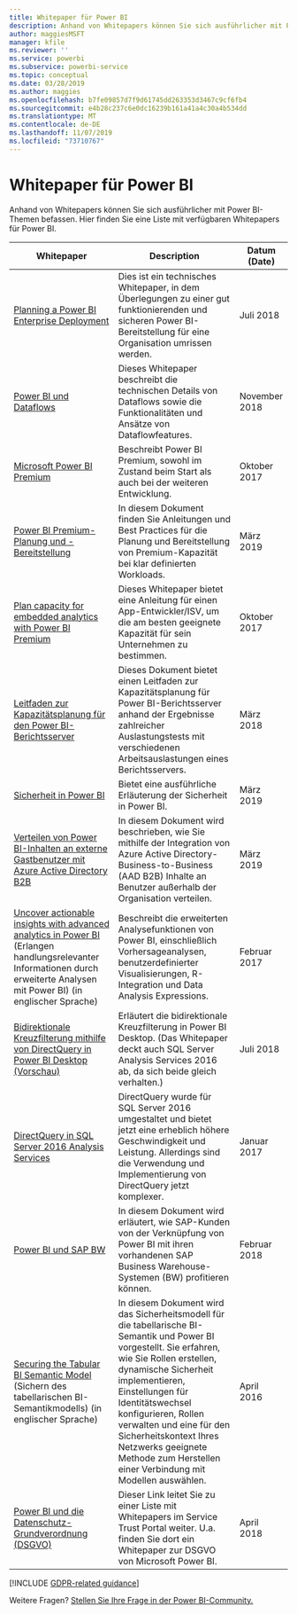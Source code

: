 ```yaml
---
title: Whitepaper für Power BI
description: Anhand von Whitepapers können Sie sich ausführlicher mit Power BI-Themen befassen.
author: maggiesMSFT
manager: kfile
ms.reviewer: ''
ms.service: powerbi
ms.subservice: powerbi-service
ms.topic: conceptual
ms.date: 03/28/2019
ms.author: maggies
ms.openlocfilehash: b7fe09857d7f9d61745dd263353d3467c9cf6fb4
ms.sourcegitcommit: e4b28c237c6e0dc16239b161a41a4c30a4b534dd
ms.translationtype: MT
ms.contentlocale: de-DE
ms.lasthandoff: 11/07/2019
ms.locfileid: "73710767"
---
```

# <a name="whitepapers-for-power-bi"></a>Whitepaper für Power BI

Anhand von Whitepapers können Sie sich ausführlicher mit Power BI-Themen befassen. Hier finden Sie eine Liste mit verfügbaren Whitepapers für Power BI.

| Whitepaper | Description | Datum (Date) |
| --- | --- | --- |
| [Planning a Power BI Enterprise Deployment](https://go.microsoft.com/fwlink/?linkid=2057861) |Dies ist ein technisches Whitepaper, in dem Überlegungen zu einer gut funktionierenden und sicheren Power BI-Bereitstellung für eine Organisation umrissen werden. | Juli 2018 |
| [Power BI und Dataflows](https://go.microsoft.com/fwlink/?linkid=2034388&clcid=0x409)| Dieses Whitepaper beschreibt die technischen Details von Dataflows sowie die Funktionalitäten und Ansätze von Dataflowfeatures. | November 2018 |
| [Microsoft Power BI Premium](https://aka.ms/pbipremiumwhitepaper) |Beschreibt Power BI Premium, sowohl im Zustand beim Start als auch bei der weiteren Entwicklung. | Oktober 2017 |
| [Power BI Premium-Planung und -Bereitstellung](whitepaper-powerbi-premium-deployment.md)| In diesem Dokument finden Sie Anleitungen und Best Practices für die Planung und Bereitstellung von Premium-Kapazität bei klar definierten Workloads.| März 2019 |
| [Plan capacity for embedded analytics with Power BI Premium](https://aka.ms/pbiewhitepaper) |Dieses Whitepaper bietet eine Anleitung für einen App-Entwickler/ISV, um die am besten geeignete Kapazität für sein Unternehmen zu bestimmen. | Oktober 2017 |
| [Leitfaden zur Kapazitätsplanung für den Power BI-Berichtsserver](report-server/capacity-planning.md) |Dieses Dokument bietet einen Leitfaden zur Kapazitätsplanung für Power BI-Berichtsserver anhand der Ergebnisse zahlreicher Auslastungstests mit verschiedenen Arbeitsauslastungen eines Berichtsservers. | März 2018 |
| [Sicherheit in Power BI](service-admin-power-bi-security.md) |Bietet eine ausführliche Erläuterung der Sicherheit in Power BI. | März 2019 |
| [Verteilen von Power BI-Inhalten an externe Gastbenutzer mit Azure Active Directory B2B](whitepaper-azure-b2b-power-bi.md)|In diesem Dokument wird beschrieben, wie Sie mithilfe der Integration von Azure Active Directory-Business-to-Business (AAD B2B) Inhalte an Benutzer außerhalb der Organisation verteilen.| März 2019 |
| [Uncover actionable insights with advanced analytics in Power BI](https://info.microsoft.com/advanced-analytics-with-power-bi.html?Is=Website) (Erlangen handlungsrelevanter Informationen durch erweiterte Analysen mit Power BI) (in englischer Sprache) |Beschreibt die erweiterten Analysefunktionen von Power BI, einschließlich Vorhersageanalysen, benutzerdefinierter Visualisierungen, R-Integration und Data Analysis Expressions. | Februar 2017 |
| [Bidirektionale Kreuzfilterung mithilfe von DirectQuery in Power BI Desktop (Vorschau)](desktop-bidirectional-filtering.md) |Erläutert die bidirektionale Kreuzfilterung in Power BI Desktop. (Das Whitepaper deckt auch SQL Server Analysis Services 2016 ab, da sich beide gleich verhalten.) | Juli 2018 |
| [DirectQuery in SQL Server 2016 Analysis Services](https://blogs.msdn.microsoft.com/analysisservices/2017/04/06/directquery-in-sql-server-2016-analysis-services-whitepaper/) |DirectQuery wurde für SQL Server 2016 umgestaltet und bietet jetzt eine erheblich höhere Geschwindigkeit und Leistung. Allerdings sind die Verwendung und Implementierung von DirectQuery jetzt komplexer. | Januar 2017 |
| [Power BI und SAP BW](https://aka.ms/powerbiandsapbw)| In diesem Dokument wird erläutert, wie SAP-Kunden von der Verknüpfung von Power BI mit ihren vorhandenen SAP Business Warehouse-Systemen (BW) profitieren können.| Februar 2018 |
| [Securing the Tabular BI Semantic Model](http://download.microsoft.com/download/D/2/0/D20E1C5F-72EA-4505-9F26-FEF9550EFD44/Securing%20the%20Tabular%20BI%20Semantic%20Model.docx) (Sichern des tabellarischen BI-Semantikmodells) (in englischer Sprache) |In diesem Dokument wird das Sicherheitsmodell für die tabellarische BI-Semantik und Power BI vorgestellt. Sie erfahren, wie Sie Rollen erstellen, dynamische Sicherheit implementieren, Einstellungen für Identitätswechsel konfigurieren, Rollen verwalten und eine für den Sicherheitskontext Ihres Netzwerks geeignete Methode zum Herstellen einer Verbindung mit Modellen auswählen. | April 2016 |
| [Power BI und die Datenschutz-Grundverordnung (DSGVO)](https://aka.ms/power-bi-gdpr-whitepaper)| Dieser Link leitet Sie zu einer Liste mit Whitepapers im Service Trust Portal weiter. U.a. finden Sie dort ein Whitepaper zur DSGVO von Microsoft Power BI. | April 2018 |

[!INCLUDE [GDPR-related guidance](includes/gdpr-hybrid-note.md)]

Weitere Fragen? [Stellen Sie Ihre Frage in der Power BI-Community.](http://community.powerbi.com/)
